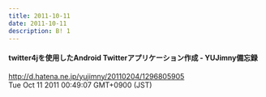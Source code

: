 ```yaml
---
title: 2011-10-11
date: 2011-10-11
description: B! 1
---
```


#### twitter4jを使用したAndroid Twitterアプリケーション作成 - YUJimny備忘録
http://d.hatena.ne.jp/yujimny/20110204/1296805905<br>
Tue Oct 11 2011 00:49:07 GMT+0900 (JST)<br>


